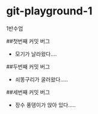 # git-playground-1
1반수업

##첫번째 커밋 버그

- 모기가 날라왔다....

##두번째 커밋 버그

- 쇠똥구리가 굴러왔다.....

##세번째 커밋 버그

- 장수 풍뎅이가 앉아 있다.....